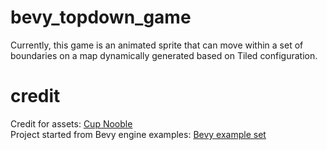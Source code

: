 # bevy_topdown_game
Currently, this game is an animated sprite that can move within a set of boundaries on a map dynamically generated based 
on Tiled configuration.

# credit
Credit for assets: [Cup Nooble](https://cupnooble.itch.io/) \
Project started from Bevy engine examples: [Bevy example set](https://github.com/bevyengine/bevy/blob/main/examples)